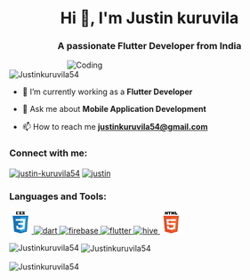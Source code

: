 <!-- [![MasterHead](https://pasinfotech.com/wp-content/uploads/2019/06/flutter-banner.jpg)](https://www.linkedin.com/in/justin-kuruvila54/) -->
<h1 align="center">Hi 👋, I'm Justin kuruvila</h1>
<h3 align="center">A passionate Flutter Developer from India</h3>
<img align="right" alt="Coding" width="400" src="https://media1.giphy.com/media/qgQUggAC3Pfv687qPC/giphy.gif">

<p align="left"> <img src="https://komarev.com/ghpvc/?username=Justinkuruvila54&label=Profile%20views&color=0e75b6&style=flat" alt="Justinkuruvila54" /> </p>

- 🌱 I’m currently working as a **Flutter Developer**

- 💬 Ask me about **Mobile Application Development**

- 📫 How to reach me **justinkuruvila54@gmail.com**

<h3 align="left">Connect with me:</h3>
<p align="left">
<a href="https://www.linkedin.com/in/justin-kuruvila54/" target="blank"><img align="center" src="https://raw.githubusercontent.com/rahuldkjain/github-profile-readme-generator/master/src/images/icons/Social/linked-in-alt.svg" alt="justin-kuruvila54" height="30" width="40" /></a>
<a href="https://instagram.com/justin" target="blank"><img align="center" src="https://raw.githubusercontent.com/rahuldkjain/github-profile-readme-generator/master/src/images/icons/Social/instagram.svg" alt="justin" height="30" width="40" /></a>
</p>

<h3 align="left">Languages and Tools:</h3>
<p align="left"> <a href="https://www.w3schools.com/css/" target="_blank" rel="noreferrer"> <img src="https://raw.githubusercontent.com/devicons/devicon/master/icons/css3/css3-original-wordmark.svg" alt="css3" width="40" height="40"/> </a> <a href="https://dart.dev" target="_blank" rel="noreferrer"> <img src="https://www.vectorlogo.zone/logos/dartlang/dartlang-icon.svg" alt="dart" width="40" height="40"/> </a> <a href="https://firebase.google.com/" target="_blank" rel="noreferrer"> <img src="https://www.vectorlogo.zone/logos/firebase/firebase-icon.svg" alt="firebase" width="40" height="40"/> </a> <a href="https://flutter.dev" target="_blank" rel="noreferrer"> <img src="https://www.vectorlogo.zone/logos/flutterio/flutterio-icon.svg" alt="flutter" width="40" height="40"/> </a> <a href="https://hive.apache.org/" target="_blank" rel="noreferrer"> <img src="https://www.vectorlogo.zone/logos/apache_hive/apache_hive-icon.svg" alt="hive" width="40" height="40"/> </a> <a href="https://www.w3.org/html/" target="_blank" rel="noreferrer"> <img src="https://raw.githubusercontent.com/devicons/devicon/master/icons/html5/html5-original-wordmark.svg" alt="html5" width="40" height="40"/> </a> </p>

<p><img align="left" src="https://github-readme-stats.vercel.app/api/top-langs?username=Justinkuruvila54&show_icons=true&locale=en&layout=compact" alt="Justinkuruvila54" /></p>

<p>&nbsp;<img align="center" src="https://github-readme-stats.vercel.app/api?username=Justinkuruvila54&show_icons=true&locale=en" alt="Justinkuruvila54" /></p>

<p><img align="center" src="https://github-readme-streak-stats.herokuapp.com/?user=Justinkuruvila54&" alt="Justinkuruvila54" /></p>
